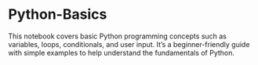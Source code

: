 # Python-Basics
This notebook covers basic Python programming concepts such as variables, loops, conditionals, and user input. It’s a beginner-friendly guide with simple examples to help understand the fundamentals of Python.
